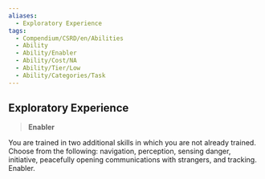 ```yaml
---
aliases:
  - Exploratory Experience
tags:
  - Compendium/CSRD/en/Abilities
  - Ability
  - Ability/Enabler
  - Ability/Cost/NA
  - Ability/Tier/Low
  - Ability/Categories/Task
---
```

  
    
## Exploratory Experience    
>**Enabler**  
    
You are trained in two additional skills in which you are not already trained. Choose from the following: navigation, perception, sensing danger, initiative, peacefully opening communications with strangers, and tracking. Enabler.